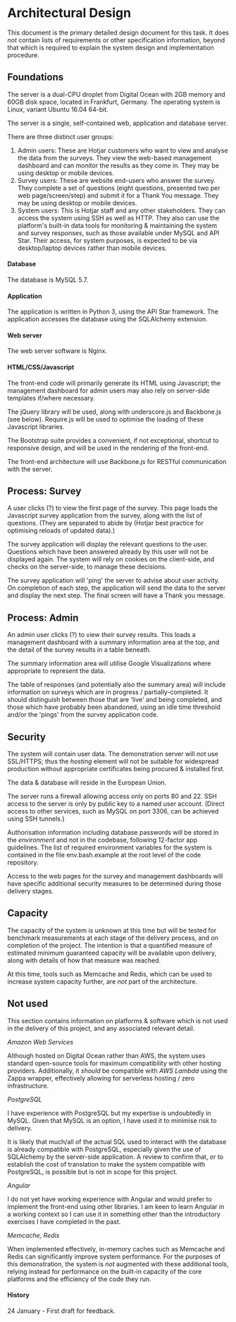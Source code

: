 Architectural Design
====================

This document is the primary detailed design document for this task. It does _not_ contain lists of requirements or other specification information, beyond that which is required to explain the system design and implementation procedure.

Foundations
-----------

The server is a dual-CPU droplet from Digital Ocean with 2GB memory and 60GB disk space, located in Frankfurt, Germany. The operating system is Linux, variant Ubuntu 16.04 64-bit.

The server is a single, self-contained web, application and database server.

There are three distinct user groups:

1. Admin users: These are Hotjar customers who want to view and analyse the data from the surveys. They view the web-based management dashboard and can monitor the results as they come in. They may be using desktop or mobile devices.
1. Survey users: These are website end-users who answer the survey. They complete a set of questions (eight questions, presented two per web page/screen/step) and submit it for a Thank You message. They may be using desktop or mobile devices.
1. System users: This is Hotjar staff and any other stakeholders. They can access the system using SSH as well as HTTP. They also can use the platform's built-in data tools for monitoring & maintaining the system and survey responses, such as those available under MySQL and API Star. Their access, for system purposes, is expected to be via desktop/laptop devices rather than mobile devices.

#### Database

The database is MySQL 5.7.

#### Application

The application is written in Python 3, using the API Star framework. The application accesses the database using the SQLAlchemy extension.

#### Web server

The web server software is Nginx.

#### HTML/CSS/Javascript

The front-end code will primarily generate its HTML using Javascript; the management dashboard for admin users may also rely on server-side templates if/where necessary. 

The jQuery library will be used, along with underscore.js and Backbone.js (see below). Require.js will be used to optimise the loading of these Javascript libraries.

The Bootstrap suite provides a convenient, if not exceptional, shortcut to responsive design, and will be used in the rendering of the front-end.

The front-end architecture will use Backbone.js for RESTful communication with the server.

Process: Survey
---------------

A user clicks (?) to view the first page of the survey. This page loads the Javascript survey application from the survey, along with the list of questions. (They are separated to abide by (Hotjar best practice for optimising reloads of updated data).)

The survey application will display the relevant questions to the user. Questions which have been answered already by this user will not be displayed again. The system will rely on cookies on the client-side, and checks on the server-side, to manage these decisions.

The survey application will 'ping' the server to advise about user activity. On completion of each step, the application will send the data to the server and display the next step. The final screen will have a Thank you message.

Process: Admin
--------------

An admin user clicks (?) to view _their_ survey results. This loads a management dashboard with a summary information area at the top, and the detail of the survey results in a table beneath. 

The summary information area will utilise Google Visualizations where appropriate to represent the data.

The table of responses (and potentially also the summary area) will include information on surveys which are in progress / partially-completed. It should distinguish between those that are 'live' and being completed, and those which have probably been abandoned, using an idle time threshold and/or the 'pings' from the survey application code.

Security
--------

The system will contain user data. The demonstration server will _not_ use SSL/HTTPS; thus the _hosting_ element will not be suitable for widespread production without appropriate certificates being procured & installed first.

The data & database will reside in the European Union.

The server runs a firewall allowing access only on ports 80 and 22. SSH access to the server is only by public key to a named user account. (Direct access to other services, such as MySQL on port 3306, can be achieved using SSH tunnels.)

Authorisation information including database passwords will be stored in the _environment_ and not in the codebase, following 12-factor app guidelines. The list of required environment variables for the system is contained in the file env.bash.example at the root level of the code repository.

Access to the web pages for the survey and management dashboards will have specific additional security measures to be determined during those delivery stages.

Capacity
--------

The capacity of the system is unknown at this time but will be tested for benchmark measurements at each stage of the delivery process, and on completion of the project. The intention is that a quantified measure of estimated minimum guaranteed capacity will be available upon delivery, along with details of how that measure was reached.

At this time, tools such as Memcache and Redis, which can be used to increase system capacity further, are _not_ part of the architecture.

Not used
--------

This section contains information on platforms & software which is not used in the delivery of this project, and any associated relevant detail.

*Amazon Web Services*

Although hosted on Digital Ocean rather than AWS, the system uses standard open-source tools for maximum compatibility with other hosting providers. Additionally, it  _should_ be compatible with _AWS Lambda_ using the Zappa wrapper, effectively allowing for serverless hosting / zero infrastructure.

*PostgreSQL*

I have experience with PostgreSQL but my expertise is undoubtedly in MySQL. Given that MySQL is an option, I have used it to minimise risk to delivery. 

It is likely that much/all of the actual SQL used to interact with the database is already compatible with PostgreSQL, especially given the use of SQLAlchemy by the server-side application. A review to confirm that, or to establish the cost of translation to make the system compatible with PostgreSQL, is possible but is not in scope for this project.

*Angular*

I do not yet have working experience with Angular and would prefer to implement the front-end using other libraries. I am keen to learn Angular in a working context so I can use it in something other than the introductory exercises I have completed in the past.

*Memcache, Redis*

When implemented effectively, in-memory caches such as Memcache and Redis can significantly improve system performance. For the purposes of this demonstration, the system is _not_ augmented with these additional tools, relying instead for performance on the built-in capacity of the core platforms and the efficiency of the code they run.

#### History

24 January - First draft for feedback.
